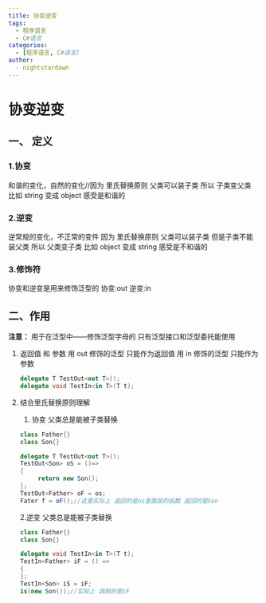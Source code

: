 ```yaml
---
title: 协变逆变
tags:
  - 程序语言
  - C#语言
categories:
  - [程序语言, C#语言]
author:
  - nightstardawn
---
```


# 协变逆变

## 一、 定义

### 1.协变

和谐的变化，自然的变化//因为 里氏替换原则 父类可以装子类
所以 子类变父类
比如 string 变成 object
感受是和谐的

### 2.逆变

逆常规的变化，不正常的变件
因为 里氏替换原则 父类可以装子类 但是子类不能装父类
所以 父类变子类
比如 object 变成 string
感受是不和谐的

### 3.修饰符

协变和逆变是用来修饰泛型的
协变:out
逆变:in

## 二、作用

**注意：**
用于在泛型中——修饰泛型字母的
只有泛型接口和泛型委托能使用

1. 返回值 和 参数
   用 out 修饰的泛型 只能作为返回值
   用 in 修饰的泛型 只能作为参数
   ```cs
   delegate T TestOut<out T>();
   delegate void TestIn<in T>(T t);
   ```
2. 结合里氏替换原则理解

   1. 协变 父类总是能被子类替换

   ```cs
   class Father{}
   class Son{}

   delegate T TestOut<out T>();
   TestOut<Son> oS = ()=>
   {
        return new Son();
   };
   TestOut<Father> oF = os;
   Fater f = oF();//这里实际上 返回的是os里面装的函数 返回的是Son
   ```

   2.逆变 父类总是能被子类替换

   ```cs
   class Father{}
   class Son{}

   delegate void TestIn<in T>(T t);
   TestIn<Father> iF = () =>
   {
   };
   TestIn<Son> iS = iF;
   is(new Son());//实际上 调用的是iF
   ```
